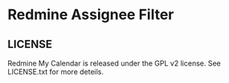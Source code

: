 Redmine Assignee Filter
===================



LICENSE
-------

Redmine My Calendar is released under the GPL v2 license.
See LICENSE.txt for more deteils.
